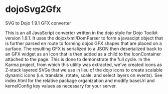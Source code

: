 dojoSvg2Gfx
===========

SVG to Dojo 1.9.1 GFX converter

This is an all JavaScript converter written in the dojo style for Dojo Toolkit version 1.9.1. It uses the dojox/xml/DomParser to form a javascipt object that is further parsed en route to forming dojox GFX shapes that are placed on a surface. The resulting GFX is serialized to a JSON then deserialized back to an GFX widget as an Icon that is then added as a child to the IconContainer attached to the page. This is done to demonstrate the full cycle. In the Karma project, from which this utility was extracted, we've created icons as Z-stack layered SVGs that we use in lieu of the dojo icons to create scalable dynamic icons (i.e. translate, rotate, scale, and select layers on events). See index.html for the relative package organization and modify baseUrl and kernelConfig key values as necessary for your server.
